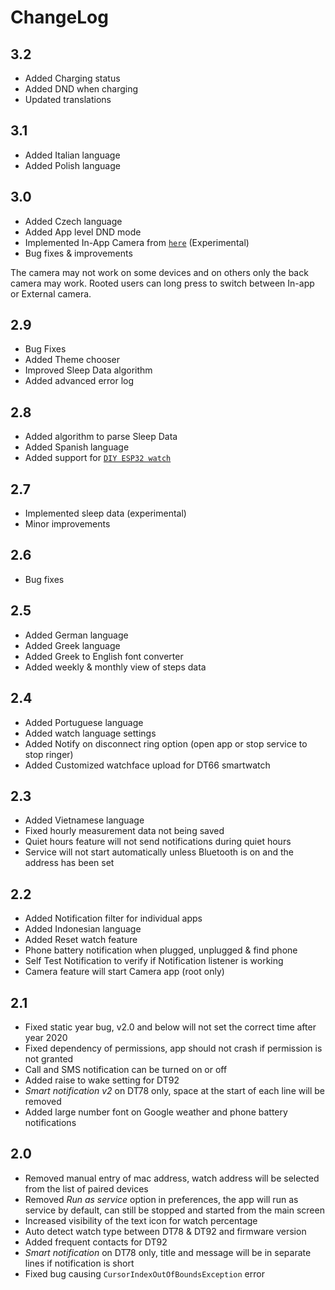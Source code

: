 # ChangeLog

## 3.2
+ Added Charging status
+ Added DND when charging
+ Updated translations

## 3.1
+ Added Italian language
+ Added Polish language

## 3.0
+ Added Czech language
+ Added App level DND mode
+ Implemented In-App Camera from [`here`](https://github.com/mmobin789/Android-Custom-Camera) (Experimental)
+ Bug fixes & improvements

The camera may not work on some devices and on others only the back camera may work. Rooted users can long press to switch between In-app or External camera.


## 2.9
+ Bug Fixes
+ Added Theme chooser
+ Improved Sleep Data algorithm
+ Added advanced error log

## 2.8
+ Added algorithm to parse Sleep Data
+ Added Spanish language
+ Added support for [`DIY ESP32 watch`](https://github.com/fbiego/ESP32_OLED_BLE)

## 2.7
+ Implemented sleep data (experimental)
+ Minor improvements

## 2.6
+ Bug fixes

## 2.5
+ Added German language
+ Added Greek language
+ Added Greek to English font converter
+ Added weekly & monthly view of steps data

## 2.4
+ Added Portuguese language
+ Added watch language settings
+ Added Notify on disconnect ring option (open app or stop service to stop ringer)
+ Added Customized watchface upload for DT66 smartwatch

## 2.3
+ Added Vietnamese language
+ Fixed hourly measurement data not being saved
+ Quiet hours feature will not send notifications during quiet hours
+ Service will not start automatically unless Bluetooth is on and the address has been set

## 2.2
+ Added Notification filter for individual apps
+ Added Indonesian language
+ Added Reset watch feature
+ Phone battery notification when plugged, unplugged & find phone
+ Self Test Notification to verify if Notification listener is working
+ Camera feature will start Camera app (root only)

## 2.1
+ Fixed static year bug, v2.0 and below will not set the correct time after year 2020
+ Fixed dependency of permissions, app should not crash if permission is not granted
+ Call and SMS notification can be turned on or off
+ Added raise to wake setting for DT92
+ *Smart notification v2* on DT78 only, space at the start of each line will be removed
+ Added large number font on Google weather and phone battery notifications

## 2.0
+ Removed manual entry of mac address, watch address will be selected from the list of paired devices
+ Removed *Run as service* option in preferences, the app will run as service by default, can still be stopped and started from the main screen
+ Increased visibility of the text icon for watch percentage
+ Auto detect watch type between DT78 & DT92 and firmware version
+ Added frequent contacts for DT92
+ *Smart notification* on DT78 only, title and message will be in separate lines if notification is short
+ Fixed bug causing `CursorIndexOutOfBoundsException` error
